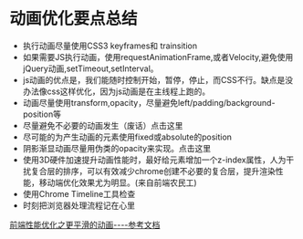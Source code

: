 # 动画优化要点总结

- 执行动画尽量使用CSS3 keyframes和 trainsition
- 如果需要JS执行动画，使用requestAnimationFrame,或者Velocity,避免使用jQuery动画,setTimeout,setInterval。
- js动画的优点是，我们能随时控制开始，暂停，停止，而CSS不行。缺点是没办法像css这样优化，因为js动画是在主线程上跑的。
- 动画尽量使用transform,opacity，尽量避免left/padding/background-position等
- 尽量避免不必要的动画发生（废话）点击这里
- 尽可能的为产生动画的元素使用fixed或absolute的position
- 阴影渐显动画尽量用伪类的opacity来实现。点击这里
- 使用3D硬件加速提升动画性能时，最好给元素增加一个z-index属性，人为干扰复合层的排序，可以有效减少chrome创建不必要的复合层，提升渲染性能，移动端优化效果尤为明显。(来自前端农民工)
- 使用Chrome Timeline工具检查
- 时刻把浏览器处理流程记在心里


[ 前端性能优化之更平滑的动画----参考文档 ](https://www.w3ctrain.com/2015/12/15/smoother-animation/)
